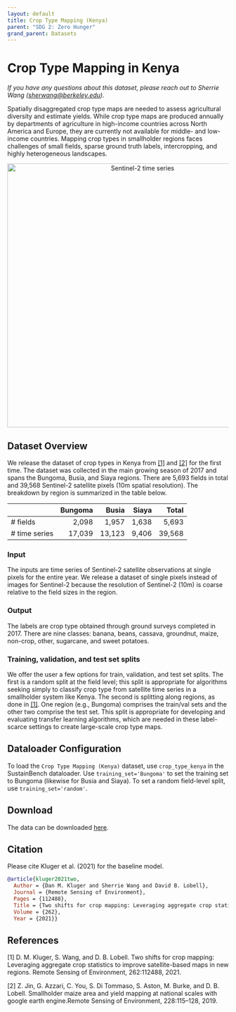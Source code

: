 ```yaml
---
layout: default
title: Crop Type Mapping (Kenya)
parent: "SDG 2: Zero Hunger"
grand_parent: Datasets
---
```


# Crop Type Mapping in Kenya

*If you have any questions about this dataset, please reach out to Sherrie Wang ([sherwang@berkeley.edu](mailto:sherwang@berkeley.edu)).*

Spatially disaggregated crop type maps are needed to assess agricultural diversity and estimate yields. While crop type maps are produced annually by departments of agriculture in high-income countries across North America and Europe, they are currently not available for middle- and low-income countries. Mapping crop types in smallholder regions faces challenges of small fields, sparse ground truth labels, intercropping, and highly heterogeneous landscapes.

<p style="text-align: center">
<img src="{{ site.baseurl }}/assets/images/crop_type_kenya_example.png" width="600" title="Sentinel-2 time series">
</p>

## Dataset Overview

We release the dataset of crop types in Kenya from [[1]](#references) and [[2]](#references) for the first time. The dataset was collected in the main growing season of 2017 and spans the Bungoma, Busia, and Siaya regions. There are 5,693 fields in total and 39,568 Sentinel-2 satellite pixels (10m spatial resolution). The breakdown by region is summarized in the table below.

|               | Bungoma | Busia  | Siaya | Total  |
|:--------------|--------:|-------:|------:|-------:|
| # fields      |   2,098 |  1,957 | 1,638 |  5,693 |
| # time series |  17,039 | 13,123 | 9,406 | 39,568 |

### Input
The inputs are time series of Sentinel-2 satellite observations at single pixels for the entire year. We release a dataset of single pixels instead of images for Sentinel-2 because the resolution of Sentinel-2 (10m) is coarse relative to the field sizes in the region.

### Output
The labels are crop type obtained through ground surveys completed in 2017. There are nine classes: banana, beans, cassava, groundnut, maize, non-crop, other, sugarcane, and sweet potatoes.

### Training, validation, and test set splits
We offer the user a few options for train, validation, and test set splits. The first is a random split at the field level; this split is appropriate for algorithms seeking simply to classify crop type from satellite time series in a smallholder system like Kenya. The second is splitting along regions, as done in [[1]](#references). One region (e.g., Bungoma) comprises the train/val sets and the other two comprise the test set. This split is appropriate for developing and evaluating transfer learning algorithms, which are needed in these label-scarce settings to create large-scale crop type maps.

## Dataloader Configuration

To load the ``Crop Type Mapping (Kenya)`` dataset, use ``crop_type_kenya`` in the SustainBench dataloader. Use ``training_set='Bungoma'`` to set the training set to Bungoma (likewise for Busia and Siaya). To set a random field-level split, use ``training_set='random'``.

## Download

The data can be downloaded [here](https://drive.google.com/drive/folders/1Rq1F-ys-rkjftAUnbdGJ1T6udsZWnEyo?usp=sharing).


## Citation

Please cite Kluger et al. (2021) for the baseline model.
```bibtex
@article{kluger2021two,
  Author = {Dan M. Kluger and Sherrie Wang and David B. Lobell},
  Journal = {Remote Sensing of Environment},
  Pages = {112488},
  Title = {Two shifts for crop mapping: Leveraging aggregate crop statistics to improve satellite-based maps in new regions},
  Volume = {262},
  Year = {2021}}
```

## References

[1] D. M. Kluger, S. Wang, and D. B. Lobell. Two shifts for crop mapping: Leveraging aggregate crop statistics to improve satellite-based maps in new regions. Remote Sensing of Environment, 262:112488, 2021.

[2] Z. Jin, G. Azzari, C. You, S. Di Tommaso, S. Aston, M. Burke, and D. B. Lobell. Smallholder maize area and yield mapping at national scales with google earth engine.Remote Sensing of Environment, 228:115–128, 2019.
